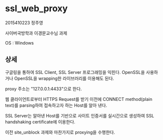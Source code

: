 # ssl_web_proxy

2015410223 정주영

사이버국방학과 이경문교수님 과제

OS : Windows

## 상세

구글링을 통하여 SSL Client, SSL Server 프로그래밍을 익힌다. OpenSSL을 사용하거나 OpenSSL을 wrapping한 라이브러리를 이용해도 된다.

proxy 주소는 "127.0.0.1:4433"으로 한다.

웹 클라이언트로부터 HTTPS Request를 받기 이전에 CONNECT method(plain text)를 parsing하여 접속하고자 하는 Host를 알아 낸다.

SSL Server는 알아낸 Host를 기반으로 사이트 인증서를 실시간으로 생성하여 SSL handshaking certificate에 이용한다.

이전 site_unblock 과제와 마찬가지로 proxying을 수행한다.

